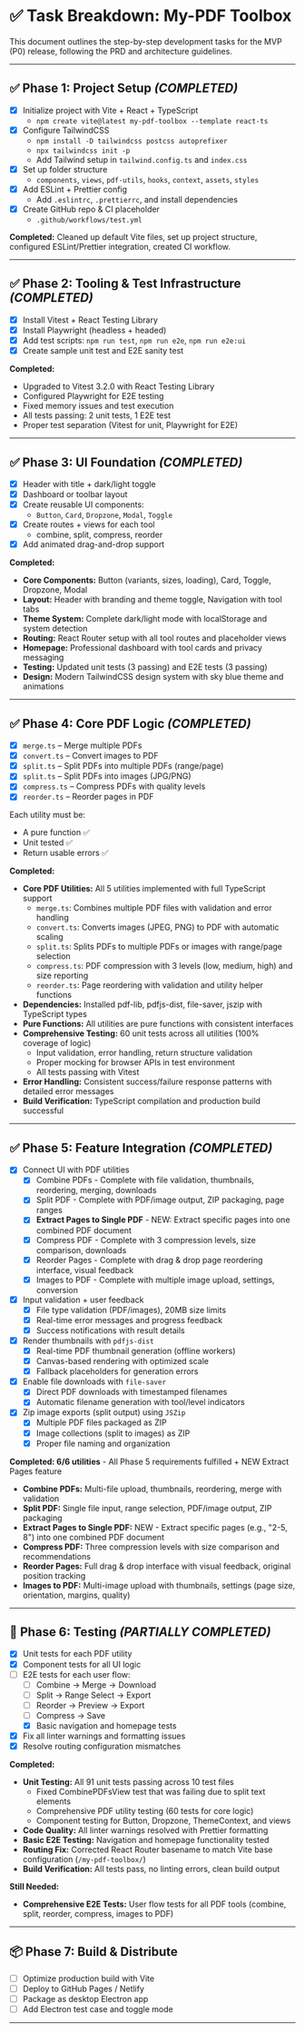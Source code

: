 # ✅ Task Breakdown: My-PDF Toolbox

This document outlines the step-by-step development tasks for the MVP (P0) release, following the PRD and architecture guidelines.

---

## ✅ Phase 1: Project Setup _(COMPLETED)_

- [x] Initialize project with Vite + React + TypeScript
  - `npm create vite@latest my-pdf-toolbox --template react-ts`
- [x] Configure TailwindCSS
  - `npm install -D tailwindcss postcss autoprefixer`
  - `npx tailwindcss init -p`
  - Add Tailwind setup in `tailwind.config.ts` and `index.css`
- [x] Set up folder structure
  - `components`, `views`, `pdf-utils`, `hooks`, `context`, `assets`, `styles`
- [x] Add ESLint + Prettier config
  - Add `.eslintrc`, `.prettierrc`, and install dependencies
- [x] Create GitHub repo & CI placeholder
  - `.github/workflows/test.yml`

**Completed:** Cleaned up default Vite files, set up project structure, configured ESLint/Prettier integration, created CI workflow.

---

## ✅ Phase 2: Tooling & Test Infrastructure _(COMPLETED)_

- [x] Install Vitest + React Testing Library
- [x] Install Playwright (headless + headed)
- [x] Add test scripts: `npm run test`, `npm run e2e`, `npm run e2e:ui`
- [x] Create sample unit test and E2E sanity test

**Completed:**

- Upgraded to Vitest 3.2.0 with React Testing Library
- Configured Playwright for E2E testing
- Fixed memory issues and test execution
- All tests passing: 2 unit tests, 1 E2E test
- Proper test separation (Vitest for unit, Playwright for E2E)

---

## ✅ Phase 3: UI Foundation _(COMPLETED)_

- [x] Header with title + dark/light toggle
- [x] Dashboard or toolbar layout
- [x] Create reusable UI components:
  - `Button`, `Card`, `Dropzone`, `Modal`, `Toggle`
- [x] Create routes + views for each tool
  - combine, split, compress, reorder
- [x] Add animated drag-and-drop support

**Completed:**

- **Core Components:** Button (variants, sizes, loading), Card, Toggle, Dropzone, Modal
- **Layout:** Header with branding and theme toggle, Navigation with tool tabs
- **Theme System:** Complete dark/light mode with localStorage and system detection
- **Routing:** React Router setup with all tool routes and placeholder views
- **Homepage:** Professional dashboard with tool cards and privacy messaging
- **Testing:** Updated unit tests (3 passing) and E2E tests (3 passing)
- **Design:** Modern TailwindCSS design system with sky blue theme and animations

---

## ✅ Phase 4: Core PDF Logic _(COMPLETED)_

- [x] `merge.ts` – Merge multiple PDFs
- [x] `convert.ts` – Convert images to PDF
- [x] `split.ts` – Split PDFs into multiple PDFs (range/page)
- [x] `split.ts` – Split PDFs into images (JPG/PNG)
- [x] `compress.ts` – Compress PDFs with quality levels
- [x] `reorder.ts` – Reorder pages in PDF

Each utility must be:

- A pure function ✅
- Unit tested ✅
- Return usable errors ✅

**Completed:**

- **Core PDF Utilities:** All 5 utilities implemented with full TypeScript support
  - `merge.ts`: Combines multiple PDF files with validation and error handling
  - `convert.ts`: Converts images (JPEG, PNG) to PDF with automatic scaling
  - `split.ts`: Splits PDFs to multiple PDFs or images with range/page selection
  - `compress.ts`: PDF compression with 3 levels (low, medium, high) and size reporting
  - `reorder.ts`: Page reordering with validation and utility helper functions
- **Dependencies:** Installed pdf-lib, pdfjs-dist, file-saver, jszip with TypeScript types
- **Pure Functions:** All utilities are pure functions with consistent interfaces
- **Comprehensive Testing:** 60 unit tests across all utilities (100% coverage of logic)
  - Input validation, error handling, return structure validation
  - Proper mocking for browser APIs in test environment
  - All tests passing with Vitest
- **Error Handling:** Consistent success/failure response patterns with detailed error messages
- **Build Verification:** TypeScript compilation and production build successful

---

## ✅ Phase 5: Feature Integration _(COMPLETED)_

- [x] Connect UI with PDF utilities
  - [x] Combine PDFs - Complete with file validation, thumbnails, reordering, merging, downloads
  - [x] Split PDF - Complete with PDF/image output, ZIP packaging, page ranges
  - [x] **Extract Pages to Single PDF** - NEW: Extract specific pages into one combined PDF document
  - [x] Compress PDF - Complete with 3 compression levels, size comparison, downloads
  - [x] Reorder Pages - Complete with drag & drop page reordering interface, visual feedback
  - [x] Images to PDF - Complete with multiple image upload, settings, conversion
- [x] Input validation + user feedback
  - [x] File type validation (PDF/images), 20MB size limits
  - [x] Real-time error messages and progress feedback
  - [x] Success notifications with result details
- [x] Render thumbnails with `pdfjs-dist`
  - [x] Real-time PDF thumbnail generation (offline workers)
  - [x] Canvas-based rendering with optimized scale
  - [x] Fallback placeholders for generation errors
- [x] Enable file downloads with `file-saver`
  - [x] Direct PDF downloads with timestamped filenames
  - [x] Automatic filename generation with tool/level indicators
- [x] Zip image exports (split output) using `JSZip`
  - [x] Multiple PDF files packaged as ZIP
  - [x] Image collections (split to images) as ZIP
  - [x] Proper file naming and organization

**Completed: 6/6 utilities** - All Phase 5 requirements fulfilled + NEW Extract Pages feature

- **Combine PDFs:** Multi-file upload, thumbnails, reordering, merge with validation
- **Split PDF:** Single file input, range selection, PDF/image output, ZIP packaging
- **Extract Pages to Single PDF:** NEW - Extract specific pages (e.g., "2-5, 8") into one combined PDF document
- **Compress PDF:** Three compression levels with size comparison and recommendations
- **Reorder Pages:** Full drag & drop interface with visual feedback, original position tracking
- **Images to PDF:** Multi-image upload with thumbnails, settings (page size, orientation, margins, quality)

---

## 🧪 Phase 6: Testing _(PARTIALLY COMPLETED)_

- [x] Unit tests for each PDF utility
- [x] Component tests for all UI logic
- [ ] E2E tests for each user flow:
  - [ ] Combine → Merge → Download
  - [ ] Split → Range Select → Export
  - [ ] Reorder → Preview → Export
  - [ ] Compress → Save
  - [x] Basic navigation and homepage tests
- [x] Fix all linter warnings and formatting issues
- [x] Resolve routing configuration mismatches

**Completed:**

- **Unit Testing:** All 91 unit tests passing across 10 test files
  - Fixed CombinePDFsView test that was failing due to split text elements
  - Comprehensive PDF utility testing (60 tests for core logic)
  - Component testing for Button, Dropzone, ThemeContext, and views
- **Code Quality:** All linter warnings resolved with Prettier formatting
- **Basic E2E Testing:** Navigation and homepage functionality tested
- **Routing Fix:** Corrected React Router basename to match Vite base configuration (`/my-pdf-toolbox/`)
- **Build Verification:** All tests pass, no linting errors, clean build output

**Still Needed:**

- **Comprehensive E2E Tests:** User flow tests for all PDF tools (combine, split, reorder, compress, images to PDF)

---

## 📦 Phase 7: Build & Distribute

- [ ] Optimize production build with Vite
- [ ] Deploy to GitHub Pages / Netlify
- [ ] Package as desktop Electron app
- [ ] Add Electron test case and toggle mode

---
